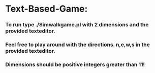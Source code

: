 # Text-Based-Game:

### To run type ./Simwalkgame.pl with 2 dimensions and the provided texteditor.
### Feel free to play around with the directions. n,e,w,s in the provided texteditor. 
### Dimensions should be positive integers greater than 11! 
